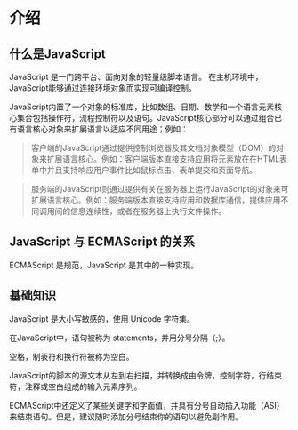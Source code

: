 # 介绍

## 什么是JavaScript

JavaScript 是一门跨平台、面向对象的轻量级脚本语言。 在主机环境中， JavaScript能够通过连接环境对象而实现可编译控制。

JavaScript内置了一个对象的标准库，比如数组、日期、数学和一个语言元素核心集合包括操作符，流程控制符以及语句。JavaScript核心部分可以通过组合已有语言核心对象来扩展语言以适应不同用途；例如：

> 客户端的JavaScript通过提供控制浏览器及其文档对象模型（DOM）的对象来扩展语言核心。例如：客户端版本直接支持应用将元素放在在HTML表单中并且支持响应用户事件比如鼠标点击、表单提交和页面导航。

> 服务端的JavaScript则通过提供有关在服务器上运行JavaScript的对象来可扩展语言核心。例如：服务端版本直接支持应用和数据库通信，提供应用不同调用间的信息连续性，或者在服务器上执行文件操作。

## JavaScript 与 ECMAScript 的关系

ECMAScript 是规范，JavaScript 是其中的一种实现。

## 基础知识

JavaScript 是大小写敏感的，使用 Unicode 字符集。

在JavaScript中，语句被称为 statements，并用分号分隔（;）。

空格，制表符和换行符被称为空白。 

JavaScript的脚本的源文本从左到右扫描，并转换成由令牌，控制字符，行结束符，注释或空白组成的输入元素序列。 

ECMAScript中还定义了某些关键字和字面值，并具有分号自动插入功能（ASI）来结束语句。但是，建议随时添加分号结束你的语句以避免副作用。
